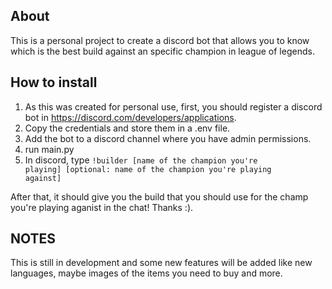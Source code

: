 ## About
This is a personal project to create a discord bot that allows you to know which is the best build against an specific champion in league of legends.

## How to install
1. As this was created for personal use, first, you should register a discord bot in https://discord.com/developers/applications.
2. Copy the credentials and store them in a .env file.
3. Add the bot to a discord channel where you have admin permissions.
4. run main.py
5. In discord, type <code>!builder [name of the champion you're playing] [optional: name of the champion you're playing against]</code>

After that, it should give you the build that you should use for the champ you're playing aganist in the chat!
Thanks :).

## NOTES
This is still in development and some new features will be added like new languages, maybe images of the items you need to buy and more.
